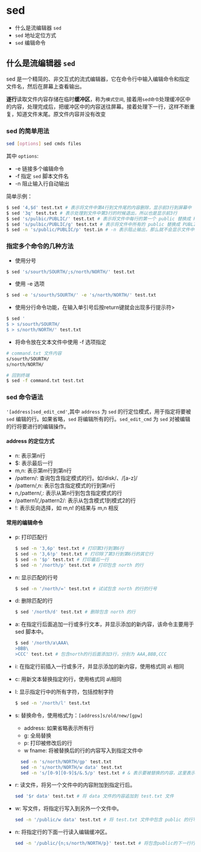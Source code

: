 # sed

* 什么是流编辑器 `sed`
* `sed` 地址定位方式
* `sed` 编辑命令

## 什么是流编辑器 `sed`

sed 是一个精简的、非交互式的流式编辑器，它在命令行中输入编辑命令和指定文件名，然后在屏幕上查看输出。

**逐行**读取文件内容存储在临时**缓冲区**，称为`模式空间`, 接着用`sed命令`处理缓冲区中的内容，处理完成后，把缓冲区中的内容送往屏幕。接着处理下一行，这样不断重复，知道文件末尾。原文件内容并没有改变

### sed 的简单用法

```sh
sed [options] sed cmds files
```

其中 `options`:
* -e 链接多个编辑命令
* -f 指定 `sed` 脚本文件名
* -n 阻止输入行自动输出

简单示例：
```sh
$ sed '4,$d' test.txt # 表示将文件中第4行到文件尾的内容删除，显示前3行到屏幕中
$ sed '3q' test.txt # 表示处理到文件中第3行的时候退出，所以也是显示前3行
$ sed 's/pulbic/PUBLIC/' test.txt # 表示将文件中每行的第一个 public 替换成 PUBLIC
$ sed 's/pulbic/PUBLIC/g' test.txt # 表示将文件中所有的 public 替换成 PUBLIC
$ sed -n 's/public/PUBLIC/p' test.in # -n 表示阻止输出，那么就不会显示文件中的任何一行，现在想要输出只包含被替换的行，那么可以在后面跟上 p
```

### 指定多个命令的几种方法
* 使用分号

```sh
$ sed 's/sourth/SOURTH/;s/north/NORTH/' test.txt
```

* 使用 -e 选项

```sh
$ sed -e 's/sourth/SOURTH/' -e 's/north/NORTH/' test.txt
```

* 使用分行命令功能，在输入单引号后按return键就会出现多行提示符>

```sh
$ sed '
$ > s/sourth/SOURTH/
$ > s/north/NORTH/' test.txt
```

* 将命令放在文本文件中使用 -f 选项指定

```sh
# command.txt 文件内容
s/sourth/SOURTH/
s/north/NORTH/

# 回到终端
$ sed -f command.txt test.txt
```

### sed 命令语法
`'[address]sed_edit_cmd'`,其中 `address` 为 `sed` 的行定位模式，用于指定将要被 `sed` 编辑的行。如果省略，`sed` 将编辑所有的行。`sed_edit_cmd` 为 `sed` 对被编辑的行将要进行的编辑操作。

#### address 的定位方式
* n: 表示第n行
* $: 表示最后一行
* m,n: 表示第m行到第n行
* /pattern/: 查询包含指定模式的行。如/disk/、/[a-z]/
* /pattern/,n: 表示包含指定模式的行到第n行
* n,/pattern/,: 表示从第n行到包含指定模式的行
* /pattern1/,/pattern2/: 表示从包含模式1到模式2的行
* !: 表示反向选择，如 m,n! 的结果与 m,n 相反

#### 常用的编辑命令
* p: 打印匹配行
  ```sh
  $ sed -n '3,6p' test.txt # 打印第3行到第6行
  $ sed -n '3,6!p' test.txt # 打印除了第3行到第6行的其它行
  $ sed -n '$p' test.txt # 打印最后一行
  $ sed -n '/north/p' test.txt # 打印包含 north 的行
  ```

* n: 显示匹配的行号
  ```sh
  $ sed -n '/north/=' test.txt # 试试包含 north 的行的行号
  ```
* d: 删除匹配的行
  ```sh
  $ sed '/north/d' test.txt # 删除包含 north 的行
  ```

* a\: 在指定行后面追加一行或多行文本，并显示添加的新内容，该命令主要用于 sed 脚本中。
  ```sh
  $ sed '/north/a\AAA\
  >BBB\
  >CCC' test.txt # 包含north的行后面添加3行，分别为 AAA,BBB,CCC
  ```
* i\: 在指定行前插入一行或多汗，并显示添加的新内容，使用格式同 a\ 相同
* c\: 用新文本替换指定的行，使用格式同 a\相同
* l: 显示指定行中的所有字符，包括控制字符
  ```sh
  $ sed -n '/north/l' test.txt
  ```

* s: 替换命令，使用格式为：`[address]s/old/new/[gpw]`
    * address: 如果省略表示所有行
    * g: 全局替换
    * p: 打印被修改后的行
    * w fname: 将被替换后的行的内容写入到指定文件中
  ```sh
    sed -n 's/north/NORTH/gp' test.txt
    sed -n 's/north/NORTH/w data' test.txt
    sed -n 's/[0-9][0-9]$/&.5/p' test.txt # & 表示要被替换的内容，这里表示将以两个数字结尾的内容替换为最后两个数字.5(就是在最后添加了.5)
  ```

* r: 读文件，将另一个文件中的内容附加到指定行后。
  ```sh
  sed '$r data' test.txt # 将 data 文件的内容追加到 test.txt 文件
  ```
* w: 写文件，将指定行写入到另外一个文件中。
  ```sh
  sed -n '/public/w data' test.txt # 将 test.txt 文件中包含 public 的行写入到 data 文件中
  ```
* n: 将指定行的下面一行读入编辑缓冲区。
  ```sh
  sed -n '/public/{n;s/north/NORTH/p}' test.txt # 将包含public的下一行行放入缓冲区，然后将缓冲区的内容中包含的north替换成NORTH。
  ```